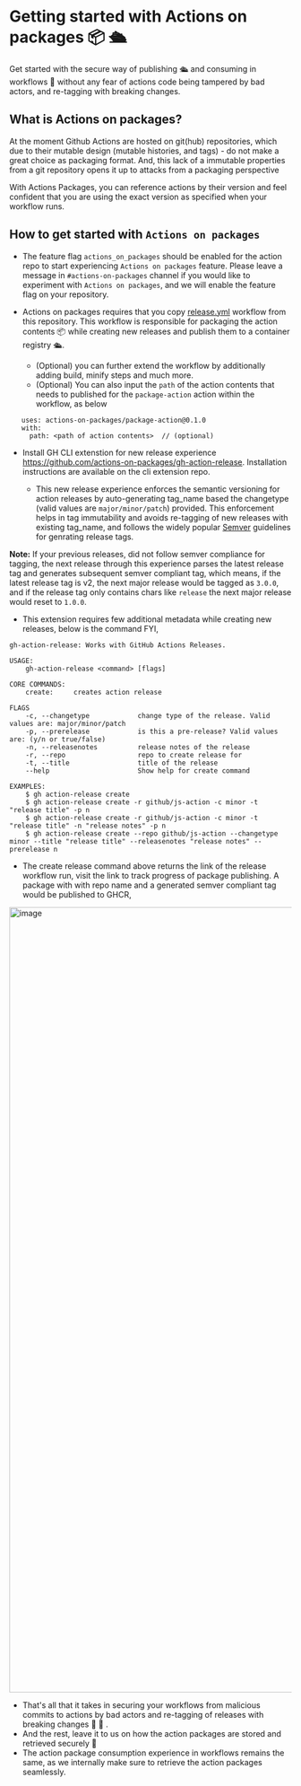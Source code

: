 # Getting started with Actions on packages 📦 🛳️ 

Get started with the secure way of publishing 🛳️ and consuming in workflows 📑 without any fear of actions code being tampered by bad actors, and re-tagging with breaking changes.

## What is Actions on packages? 
At the moment Github Actions are hosted on git(hub) repositories, which due to their mutable design (mutable histories, and tags) - do not make a great choice as packaging format. And, this lack of a immutable properties from a git repository opens it up to attacks from a packaging perspective

With Actions Packages, you can reference actions by their version and feel confident that you are using the exact version as specified when your workflow runs.

## How to get started with `Actions on packages`
- The feature flag `actions_on_packages` should be enabled for the action repo to start experiencing `Actions on packages` feature. Please leave a message in `#actions-on-packages` channel if you would like to experiment with `Actions on packages`, and we will enable the feature flag on your  repository.
- Actions on packages requires that you copy [release.yml](https://github.com/actions-on-packages/.github/blob/main/workflow-templates/release.yml) workflow from this repository. This workflow is responsible for packaging the action contents  📦 while creating new releases and publish them to a container registry 🛳️.

  - (Optional) you can further extend the workflow by additionally adding build, minify steps and much more.
  - (Optional) You can also input the `path` of the action contents that needs to published for the `package-action` action within the workflow, as below 
 
 ```
    uses: actions-on-packages/package-action@0.1.0
    with:
      path: <path of action contents>  // (optional)
  ```

- Install GH CLI extenstion for new release experience https://github.com/actions-on-packages/gh-action-release. Installation instructions are available on the cli extension repo.

  - This new release experience enforces the semantic versioning for action releases by auto-generating tag_name based the changetype (valid values are `major/minor/patch`) provided. This enforcement helps in tag immutability and avoids re-tagging of new releases with existing tag_name, and follows the widely popular [Semver](https://semver.org) guidelines for genrating release tags.
  
**Note:** If your previous releases, did not follow semver compliance for tagging, the next release through this experience parses the latest release tag and generates subsequent semver compliant tag, which means, if the latest release tag is v2, the next major release would be tagged as `3.0.0`, and if the release tag only contains chars like `release` the next major release would reset to `1.0.0`. 
  
-   This extension requires few additional metadata while creating new releases, below is the command FYI,

``` 
gh-action-release: Works with GitHub Actions Releases. 

USAGE:
	gh-action-release <command> [flags]
	
CORE COMMANDS:
	create:		creates action release

FLAGS
	-c, --changetype            change type of the release. Valid values are: major/minor/patch
  	-p, --prerelease            is this a pre-release? Valid values are: (y/n or true/false)
  	-n, --releasenotes          release notes of the release
  	-r, --repo                  repo to create release for
  	-t, --title                 title of the release
	--help                      Show help for create command
	
EXAMPLES:
	$ gh action-release create
	$ gh action-release create -r github/js-action -c minor -t "release title" -p n
	$ gh action-release create -r github/js-action -c minor -t "release title" -n "release notes" -p n
	$ gh action-release create --repo github/js-action --changetype minor --title "release title" --releasenotes "release notes" --prerelease n
```

- The create release command above returns the link of the release workflow run, visit the link to track progress of package publishing. A package with with repo name and a generated semver compliant tag would be published to GHCR, 

<img width="1400" alt="image" src="https://user-images.githubusercontent.com/13884596/190091843-d739d30e-1406-451a-a00d-98c09a4b74d5.png">

- That's all that it takes in securing your workflows from malicious commits to actions by bad actors and re-tagging of releases with breaking changes 🎉 🚀 .
- And the rest, leave it to us on how the action packages are stored and retrieved securely 🥳
- The action package consumption experience in workflows remains the same, as we internally make sure to retrieve the action packages seamlessly. 
